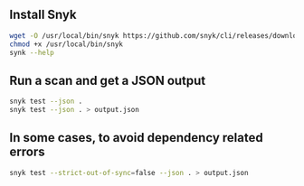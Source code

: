 
## Install Snyk

```sh
wget -O /usr/local/bin/snyk https://github.com/snyk/cli/releases/download/v1.984.0/snyk-linux
chmod +x /usr/local/bin/snyk
synk --help
```

## Run a scan and get a JSON output 

```sh
snyk test --json .
snyk test --json . > output.json
```

## In some cases, to avoid dependency related errors 

```sh
snyk test --strict-out-of-sync=false --json . > output.json
```

